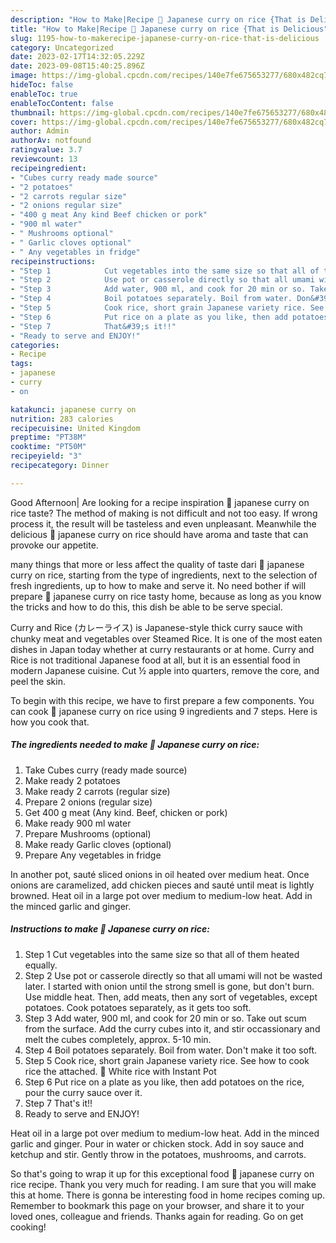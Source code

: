 ```yaml
---
description: "How to Make|Recipe 🍛 Japanese curry on rice {That is Delicious"
title: "How to Make|Recipe 🍛 Japanese curry on rice {That is Delicious"
slug: 1195-how-to-makerecipe-japanese-curry-on-rice-that-is-delicious
category: Uncategorized
date: 2023-02-17T14:32:05.229Z
date: 2023-09-08T15:40:25.896Z
image: https://img-global.cpcdn.com/recipes/140e7fe675653277/680x482cq70/japanese-curry-on-rice-recipe-main-photo.jpg
hideToc: false
enableToc: true
enableTocContent: false
thumbnail: https://img-global.cpcdn.com/recipes/140e7fe675653277/680x482cq70/japanese-curry-on-rice-recipe-main-photo.jpg
cover: https://img-global.cpcdn.com/recipes/140e7fe675653277/680x482cq70/japanese-curry-on-rice-recipe-main-photo.jpg
author: Admin
authorAv: notfound
ratingvalue: 3.7
reviewcount: 13
recipeingredient:
- "Cubes curry ready made source"
- "2 potatoes"
- "2 carrots regular size"
- "2 onions regular size"
- "400 g meat Any kind Beef chicken or pork"
- "900 ml water"
- " Mushrooms optional"
- " Garlic cloves optional"
- " Any vegetables in fridge"
recipeinstructions:
- "Step 1            Cut vegetables into the same size so that all of them heated equally."
- "Step 2            Use pot or casserole directly so that all umami will not be wasted later.   I started with onion until the strong smell is gone, but don&#39;t burn. Use middle heat. Then, add meats, then any sort of vegetables, except potatoes. Cook potatoes separately, as it gets too soft."
- "Step 3            Add water, 900 ml, and cook for 20 min or so. Take out scum from the surface.  Add the curry cubes into it, and stir occassionary and melt the cubes completely, approx. 5-10 min."
- "Step 4            Boil potatoes separately. Boil from water. Don&#39;t make it too soft."
- "Step 5            Cook rice, short grain Japanese variety rice. See how to cook rice the attached.                                🍚 White rice with Instant Pot"
- "Step 6            Put rice on a plate as you like, then add potatoes on the rice, pour the curry sauce over it."
- "Step 7            That&#39;s it!!"
- "Ready to serve and ENJOY!"
categories:
- Recipe
tags:
- japanese
- curry
- on

katakunci: japanese curry on 
nutrition: 283 calories
recipecuisine: United Kingdom
preptime: "PT38M"
cooktime: "PT50M"
recipeyield: "3"
recipecategory: Dinner

---
```



Good Afternoon| Are looking for a recipe inspiration 🍛 japanese curry on rice taste? The method of making is not difficult and not too easy. If wrong process it, the result will be tasteless and even unpleasant. Meanwhile the delicious 🍛 japanese curry on rice should have aroma and taste that can provoke our appetite.






many things that more or less affect the quality of taste dari 🍛 japanese curry on rice, starting from the type of ingredients, next to the selection of fresh ingredients, up to how to make and serve it. No need bother if will prepare 🍛 japanese curry on rice tasty home, because as long as you know the tricks and how to do this, this dish be able to be serve special.


Curry and Rice (カレーライス) is Japanese-style thick curry sauce with chunky meat and vegetables over Steamed Rice. It is one of the most eaten dishes in Japan today whether at curry restaurants or at home. Curry and Rice is not traditional Japanese food at all, but it is an essential food in modern Japanese cuisine. Cut ½ apple into quarters, remove the core, and peel the skin.


To begin with this recipe, we have to first prepare a few components. You can cook 🍛 japanese curry on rice using 9 ingredients and 7 steps. Here is how you cook that.

<!--inarticleads1-->

##### The ingredients needed to make 🍛 Japanese curry on rice:

1. Take Cubes curry (ready made source)
1. Make ready 2 potatoes
1. Make ready 2 carrots (regular size)
1. Prepare 2 onions (regular size)
1. Get 400 g meat (Any kind. Beef, chicken or pork)
1. Make ready 900 ml water
1. Prepare  Mushrooms (optional)
1. Make ready  Garlic cloves (optional)
1. Prepare  Any vegetables in fridge


In another pot, sauté sliced onions in oil heated over medium heat. Once onions are caramelized, add chicken pieces and sauté until meat is lightly browned. Heat oil in a large pot over medium to medium-low heat. Add in the minced garlic and ginger. 

<!--inarticleads2-->

##### Instructions to make 🍛 Japanese curry on rice:

1. Step 1            Cut vegetables into the same size so that all of them heated equally.
1. Step 2            Use pot or casserole directly so that all umami will not be wasted later.   I started with onion until the strong smell is gone, but don&#39;t burn. Use middle heat. Then, add meats, then any sort of vegetables, except potatoes. Cook potatoes separately, as it gets too soft.
1. Step 3            Add water, 900 ml, and cook for 20 min or so. Take out scum from the surface.  Add the curry cubes into it, and stir occassionary and melt the cubes completely, approx. 5-10 min.
1. Step 4            Boil potatoes separately. Boil from water. Don&#39;t make it too soft.
1. Step 5            Cook rice, short grain Japanese variety rice. See how to cook rice the attached.                                🍚 White rice with Instant Pot
1. Step 6            Put rice on a plate as you like, then add potatoes on the rice, pour the curry sauce over it.
1. Step 7            That&#39;s it!!
1. Ready to serve and ENJOY!

Heat oil in a large pot over medium to medium-low heat. Add in the minced garlic and ginger. Pour in water or chicken stock. Add in soy sauce and ketchup and stir. Gently throw in the potatoes, mushrooms, and carrots. 

So that's going to wrap it up for this exceptional food 🍛 japanese curry on rice recipe. Thank you very much for reading. I am sure that you will make this at home. There is gonna be interesting food in home recipes coming up. Remember to bookmark this page on your browser, and share it to your loved ones, colleague and friends. Thanks again for reading. Go on get cooking!
